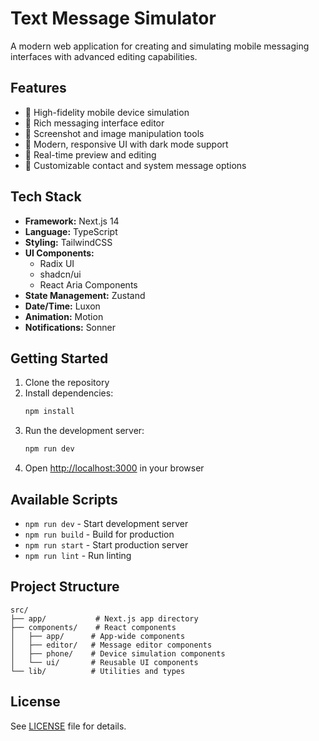 # Text Message Simulator

A modern web application for creating and simulating mobile messaging interfaces with advanced editing capabilities.

## Features

- 📱 High-fidelity mobile device simulation
- 💬 Rich messaging interface editor
- 📸 Screenshot and image manipulation tools
- 🎨 Modern, responsive UI with dark mode support
- 🔄 Real-time preview and editing
- 🎯 Customizable contact and system message options

## Tech Stack

- **Framework:** Next.js 14
- **Language:** TypeScript
- **Styling:** TailwindCSS
- **UI Components:**
  - Radix UI
  - shadcn/ui
  - React Aria Components
- **State Management:** Zustand
- **Date/Time:** Luxon
- **Animation:** Motion
- **Notifications:** Sonner

## Getting Started

1. Clone the repository
2. Install dependencies:
   ```bash
   npm install
   ```
3. Run the development server:
   ```bash
   npm run dev
   ```
4. Open [http://localhost:3000](http://localhost:3000) in your browser

## Available Scripts

- `npm run dev` - Start development server
- `npm run build` - Build for production
- `npm run start` - Start production server
- `npm run lint` - Run linting

## Project Structure

```
src/
├── app/           # Next.js app directory
├── components/    # React components
│   ├── app/      # App-wide components
│   ├── editor/   # Message editor components
│   ├── phone/    # Device simulation components
│   └── ui/       # Reusable UI components
└── lib/          # Utilities and types
```

## License

See [LICENSE](LICENSE) file for details.
